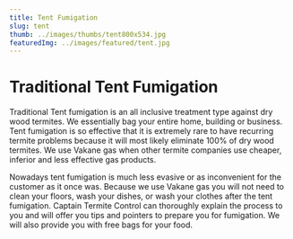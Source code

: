 ```yaml
---
title: Tent Fumigation
slug: tent
thumb: ../images/thumbs/tent800x534.jpg
featuredImg: ../images/featured/tent.jpg
---
```


# Traditional Tent Fumigation

Traditional Tent fumigation is an all inclusive treatment type against dry wood termites. We essentially bag your entire home, building or business. Tent fumigation is so effective that it is extremely rare to have recurring termite problems because it will most likely eliminate 100% of dry wood termites. We use Vakane gas when other termite companies use cheaper, inferior and less effective gas products.

Nowadays tent fumigation is much less evasive or as inconvenient for the customer as it once was. Because we use Vakane gas you will not need to clean your floors, wash your dishes, or wash your clothes after the tent fumigation. Captain Termite Control can thoroughly explain the process to you and will offer you tips and pointers to prepare you for fumigation. We will also provide you with free bags for your food.